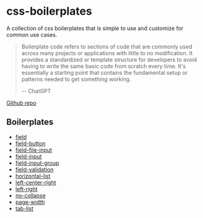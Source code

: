 # css-boilerplates

A collection of css boilerplates that is simple to use and
customize for common use cases.

> Boilerplate code refers to sections of code that are commonly used across many projects or applications with little to no modification. It provides a standardized or template structure for developers to avoid having to write the same basic code from scratch every time. It's essentially a starting point that contains the fundamental setup or patterns needed to get something working.
>
>-- ChatGPT

[Github repo](https://github.com/JamesRobertHugginsNgo/css-boilerplates/tree/main)

## Boilerplates

- [field](./src/field)
- [field-button](./src/field-button)
- [field-file-input](./src/field-file-input)
- [field-input](./src/field-input)
- [field-input-group](./src/field-input-group)
- [field-validation](./src/field-validation)
- [horizontal-list](./src/horizontal-list)
- [left-center-right](./src/left-center-right)
- [left-right](./src/left-right)
- [no-collapse](./src/no-collapse)
- [page-width](./src/page-width)
- [tab-list](./src/tab-list)
